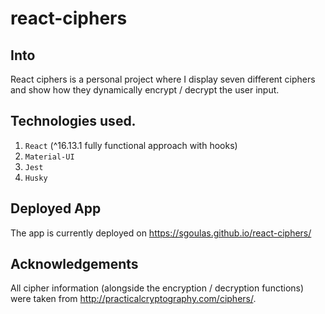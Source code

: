# react-ciphers

## Into

React ciphers is a personal project where I display seven different ciphers and show how they dynamically encrypt / decrypt the user input.

## Technologies used.

1. `React` (^16.13.1 fully functional approach with hooks)
1. `Material-UI`
1. `Jest`
1. `Husky`

## Deployed App

The app is currently deployed on https://sgoulas.github.io/react-ciphers/

## Acknowledgements

All cipher information (alongside the encryption / decryption functions) were taken from http://practicalcryptography.com/ciphers/.
